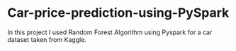 # Car-price-prediction-using-PySpark

In this project I used Random Forest Algorithm using Pyspark for a car dataset taken from Kaggle.
